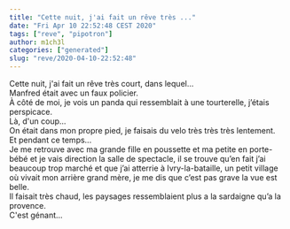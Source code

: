 ```yaml
---
title: "Cette nuit, j'ai fait un rêve très ..."
date: "Fri Apr 10 22:52:48 CEST 2020"
tags: ["reve", "pipotron"]
author: m1ch3l
categories: ["generated"]
slug: "reve/2020-04-10-22:52:48"
---
```


Cette nuit, j'ai fait un rêve très court, dans lequel...<br>
Manfred était avec un faux policier.<br>
À côté de moi, je vois un panda qui ressemblait à une tourterelle, j’étais perspicace.<br>
Là, d'un coup...<br>
On était dans mon propre pied, je faisais du velo très très très lentement.<br>
Et pendant ce temps...<br>
Je me retrouve avec ma grande fille en poussette et ma petite en porte-bébé et je vais direction la salle de spectacle, il se trouve qu’en fait j’ai beaucoup trop marché et que j’ai atterrie à Ivry-la-bataille, un petit village où vivait mon arrière grand mère, je me dis que c’est pas grave la vue est belle.<br>
Il faisait très chaud, les paysages ressemblaient plus a la sardaigne qu’a la provence.<br>
C'est génant...<br>
